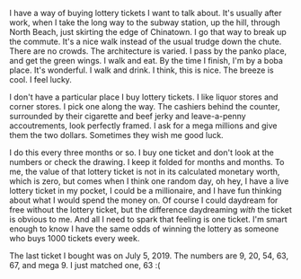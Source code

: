I have a way of buying lottery tickets I want to talk about. It's usually after work, when I take the long way to the subway station, up the hill, through North Beach, just skirting the edge of Chinatown. I go that way to break up the commute. It's a nice walk instead of the usual trudge down the chute. There are no crowds. The architecture is varied. I pass by the panko place, and get the green wings. I walk and eat. By the time I finish, I'm by a boba place. It's wonderful. I walk and drink. I think, this is nice. The breeze is cool. I feel lucky.

I don't have a particular place I buy lottery tickets. I like liquor stores and corner stores. I pick one along the way. The cashiers behind the counter, surrounded by their cigarette and beef jerky and leave-a-penny accoutrements, look perfectly framed. I ask for a mega millions and give them the two dollars. Sometimes they wish me good luck.

I do this every three months or so. I buy one ticket and don't look at the numbers or check the drawing. I keep it folded for months and months. To me, the value of that lottery ticket is not in its calculated monetary worth, which is zero, but comes when I think one random day, oh hey, I have a live lottery ticket in my pocket, I could be a millionaire, and I have fun thinking about what I would spend the money on. Of course I could daydream for free without the lottery ticket, but the difference daydreaming *with* the ticket is obvious to me. And all I need to spark that feeling is one ticket. I'm smart enough to know I have the same odds of winning the lottery as someone who buys 1000 tickets every week.

The last ticket I bought was on July 5, 2019. The numbers are 9, 20, 54, 63, 67, and mega 9. I just matched one, 63 :(
